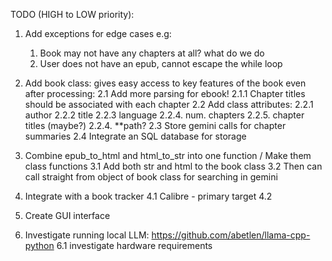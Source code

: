 TODO (HIGH to LOW priority): 
1. Add exceptions for edge cases e.g:
    1. Book may not have any chapters at all? what do we do
    2. User does not have an epub, cannot escape the while loop

2. Add book class: gives easy access to key features of the book even after processing:
    2.1 Add more parsing for ebook!
        2.1.1 Chapter titles should be associated with each chapter
    2.2 Add class attributes:
        2.2.1 author
        2.2.2 title
        2.2.3 language
        2.2.4. num. chapters
        2.2.5. chapter titles (maybe?)
        2.2.4. **path?
    2.3 Store gemini calls for chapter summaries
    2.4 Integrate an SQL database for storage

3. Combine epub_to_html and html_to_str into one function / Make them class functions
    3.1 Add both str and html to the book class
    3.2 Then can call straight from object of book class for searching in gemini
    
4. Integrate with a book tracker
    4.1 Calibre - primary target
    4.2

5. Create GUI interface 

6. Investigate running local LLM: https://github.com/abetlen/llama-cpp-python
    6.1 investigate hardware requirements